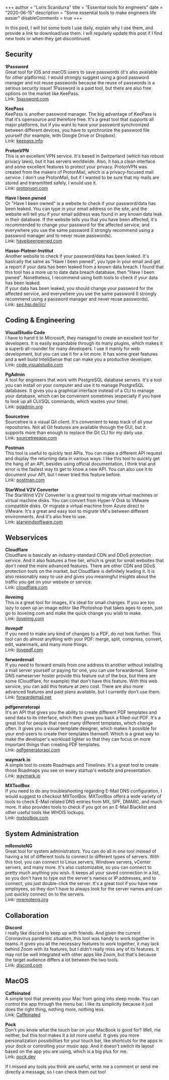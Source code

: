 +++
author = "Loris Scandurra"
title = "Essential tools for engineers"
date = "2020-06-15"
description = "Some essential tools to make engineers life easier"
disableComments = true
+++

In this post, I will list some tools I use daily, explain why I use them, and provide a link to download/use them. I will regularly update this post if I find new tools or when they get discontinued.

## Security

**1Password**  
Great tool for iOS and macOS users to save passwords (it's also available for other platforms). I would strongly suggest using a good password manager and not reuse passwords because the reuse of passwords is a serious security issue! 1Password is a paid tool, but there are also free options on the market like KeePass.  
Link: [1password.com](https://1password.com)

**KeePass**  
KeePass is another password manager. The big advantage of KeePass is that it's opensource and therefore free. It's a great tool that supports all major platforms, but if you want to have your password synchronized between different devices, you have to synchronize the password file yourself (for example, with Google Drive or Dropbox).  
Link: [keepass.info](https://keepass.info)

**ProtonVPN**  
This is an excellent VPN service. It's based in Switzerland (which has robust privacy laws), but it has servers worldwide. Also, it has a clean interface and some excellent features to protect your privacy. ProtonVPN was created from the makers of ProtonMail, which is a privacy-focused mail service. I don't use ProtonMail, but if I wanted to be sure that my mails are stored and transmitted safely, I would use it.  
Link: [protonvpn.com](https://protonvpn.com)

**Have I been pwned**  
Or "Have I been owned" is a website to check if your password/data has been leaked. You can type in your email address on the site, and the website will tell you if your email address was found in any known data leak in their database. If the website tells you that you have been affected, it's recommended to change your password for the affected service, and everywhere you use the same password (I strongly recommend using a password manager and to never reuse passwords).  
Link: [haveibeenpwned.com](https://haveibeenpwned.com)

**Hasso-Platner-Institut**  
Another website to check if your password/data has been leaked. It's basically the same as "Have I been pwned", you type in your email and get a report if your data has been leaked from a known data breach. I found that this tool has a more up to date data breach database, then "Have I been pwned". Nonetheless, I recommend using both tools to check if your data has been leaked.<br>If your data has been leaked, you should change your password for the affected service, and everywhere you use the same password (I strongly recommend using a password manager and never reuse passwords).  
Link: [sec.hpi.de/ilc/](https://sec.hpi.de/ilc/)

## Coding & Engineering

**VisualStudio Code**  
I have to hand it to Microsoft, they managed to create an excellent tool for developers. It is easily expandable through its many plugins, which makes it a superb all-rounder for many developers. I use it mainly for web development, but you can use it for a lot more. It has some great features and a well build IntelliSense that can make you a productive developer.  
Link: [code.visualstudio.com](https://code.visualstudio.com)

**PgAdmin**  
A tool for engineers that work with PostgreSQL database servers. It's a tool you can install on your computer and use it to manage PostgreSQL databases. It gives you a graphical interface instead of a CLI to manage your database, which can be convenient sometimes (especially if you have to look up all CLI/SQL commands, which wastes your time).  
Link: [pgadmin.org](https://www.pgadmin.org)

**Sourcetree**  
Sourcetree is a visual Git client. It's convenient to keep track of all your repositories. Not all Git features are available through the GUI, but it supports more than enough to replace the Git CLI for my daily use.  
Link: [sourcetreeapp.com](https://www.sourcetreeapp.com)

**Postman**  
This tool is useful to quickly test APIs. You can make a different API request and display the returning data in various ways. I like this tool to quickly get the hang of an API, besides using official documentation, I think trial and error is the fastest way to get to know a new API. You can also use it to document your API, but I never tried this feature before.  
Link: [postman.com](https://www.postman.com)

**StarWind V2V Converter**  
The StarWind V2V Converter is a great tool to migrate virtual machines or virtual machine disks. You can convert from Hyper-V Disk to VMware compatible disks. Or migrate a virtual machine from Azure direct to VMware. It's a great and easy tool to migrate VM's between different environments. And it's also free to use.  
Link: [starwindsoftware.com](https://www.starwindsoftware.com)

## Webservices

**Cloudflare**  
Cloudflare is basically an industry-standard CDN and DDoS protection service. And it also features a free tier, which is great for small websites that don't need the more advanced features. There are other CDN and DDoS protection tools on the market, but Cloudflare is definitely leading it. It is also reasonably easy to use and gives you meaningful insights about the traffic you get on your website or service.  
Link: [cloudflare.com](https://www.cloudflare.com)

**iloveimg**  
This is a great tool for images, it's ideal for small changes. If you are too lazy to open up an image editor like Photoshop that takes ages to open, just go to iloveimg.com and make the quick change you wish to make.  
Link: [iloveimg.com](https://www.iloveimg.com)

**ilovepdf**  
If you need to make any kind of changes to a PDF, do not look further. This tool can do almost anything with your PDF: merge, split, compress, convert, edit, watermark, and many more things.  
Link: [ilovepdf.com](https://www.ilovepdf.com)

**forwardemail**  
If you need to forward emails from one address to another without installing a mail server yourself or paying for one, you can use forwardemail. Some DNS nameserver hoster provide this feature out of the box, but there are some (Cloudflare, for example) that don't have this feature. With this web service, you can add this feature at zero cost. There are also more advanced features and paid plans available, but I currently don't use them.  
Link: [forwardemail.net](https://forwardemail.net/en)

**pdfgeneratorapi**  
It's an API that gives you the ability to create different PDF templates and send data to its interface, which then gives you back a filled-out PDF. It's a great tool for people that need many different templates, which change often. It gives you a visual template designer, which makes it possible for your end-users to create their templates themself. Which is a great way to make the developer's workload lighter so that they can focus on more important things than creating PDF templates.  
Link: [pdfgeneratorapi.com](https://pdfgeneratorapi.com)

**waymark.io**  
A simple tool to create Roadmaps and Timelines. It's a great tool to create those Roadmaps you see on every startup's website and presentation.  
Link: [waymark.io](https://waymark.io)

**MXToolBox**  
If you need to do any troubleshooting regarding E-Mail DNS configuration, I would suggest to checkout MXToolBox. MXToolBox offers a wide variety of tools to check E-Mail related DNS entries from MX, SPF, DMARC, and much more. It also provides tools to check if you got on an E-Mail Blacklist and other useful tools like WHOIS lockups.  
Link: [mxtoolbox.com](https://mxtoolbox.com/)

## System Administration

**mRemoteNG**  
Great tool for system administrators. You can do all in one tool instead of having a lot of different tools to connect to different types of servers. With this tool, you can connect to Linux servers, Windows servers, vCenter servers, and many more. It's also customizable, so you can connect to pretty much anything you wish. It keeps all your saved connection in a list, so you don't have to type out the server's names or IP addresses, and to connect, you just double-click the server. It's a great tool if you have new employees, so they don't have to always look for the server names and can just quickly connect on to the servers.  
Link: [mremoteng.org](https://mremoteng.org)

## Collaboration

**Discord**  
I really like discord to keep up with friends. And given the current Coronavirus pandemic situation, this tool was handy to work together in teams. It gives you all the necessary features to work together, it may lack behind Zoom with its features, but I didn't really miss any of its features. It may not be well integrated with other apps like Zoom, but that's because the target audience differs a lot between the two tools.  
Link: [discord.com](https://discord.com)

## MacOS

**Caffeinated**  
A simple tool that prevents your Mac from going into sleep mode. You can control the app through the menu bar. I like its simplicity because it just does the right thing, nothing more, nothing less.  
Link: [Caffeinated](https://apps.apple.com/ch/app/caffeinated-anti-sleep-app/id1362171212?mt=12)

**Pock**  
Don't you know what the touch bar on your MacBook is good for? Well, me neither, but this tool makes it a lot more useful. It gives you more personalization possibilities for your touch bar, like shortcuts for the apps in your dock or controlling your music app. And it doesn't switch its layout based on the app you are using, which is a big plus for me.  
Link: [pock.dev](https://pock.dev)

If I missed any tools you think are useful, write me a comment or send me directly a message, so I can check them out too!</p>